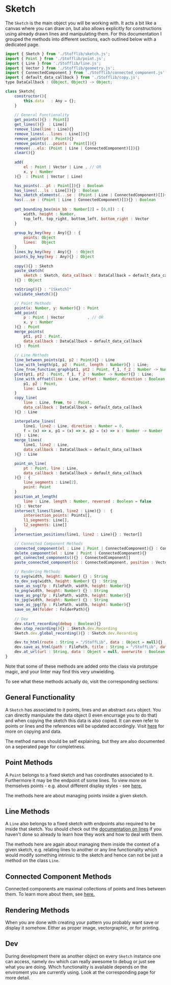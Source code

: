 # Sketch

The `Sketch` is the main object you will be working with. It acts a bit like a canvas where you can draw on, but also allows explicitly for constructions using already drawn lines and manipulating them. For this documentation I grouped the methods into different sections, each outlined below with a dedicated page.

```js
import { Sketch } from './Stofflib/sketch.js';
import { Point } from './Stofflib/point.js';
import { Line } from './Stofflib/line.js';
import { Vector } from './Stofflib/geometry.js';
import { ConnectedComponent } from './Stofflib/connected_component.js';
import { default_data_callback } from './Stofflib/copy.js';
type DataCallback : (Object, Object) -> Object;

class Sketch{
    constructor(){
        this.data   : Any = {};
    }
    
    // General Functionality
    get_points(){} : Point[]
    get_lines(){}  : Line[]
    remove_line(line : Line){}
    remove_lines(...lines : Line[]){}
    remove_point(pt : Point){}
    remove_points(...points : Point[]){}
    remove(...els: (Point | Line | ConnectedComponent)[]){}
    clear(){}
    
    add(
        el : Point | Vector | Line , // OR
        x, y : Number 
    ){}  : (Point | Vector | Line)

    has_points(...pt : Point[]){} : Boolean
    has_lines(...ls : Line[]){} : Boolean
    has_sketch_elements(...se : (Point | Line | ConnectedComponent)[]){} : Boolean
    has(...se : (Point | Line | ConnectedComponent)[]){} : Boolean
    
    get_bounding_box(min_bb : Number[2] = [0,0]) : {
        width, height : Number,
        top_left, top_right, bottom_left, bottom_right : Vector
    }
    
    group_by_key(key : Any){} : {
        points: Object
        lines:  Object
    }
    lines_by_key(key : Any){}  : Object
    points_by_key(key : Any){} : Object
    
    copy(){} : Sketch
    paste_sketch(
        sketch : Sketch, data_callback : DataCallback = default_data_callback, position : Vector = null
    ){} : Object

    toString(){} : "[Sketch]"
    validate_sketch(){}

    // Point Methods
    point(x: Number, y: Number){} : Point
    add_point(
        p : Point | Vector          , // OR
        x, y : Number 
    ){} : Point
    merge_points(
        pt1, pt2 : Point,
        data_callback : DataCallback = default_data_callback
    ){} : Point
    
    // Line Methods
    line_between_points(p1, p2 : Point){} : Line
    line_with_length(p1, p2 : Point, length : Number){} : Line;
    line_from_function_graph(pt1, pt2 : Point, f_1, f_2 : Number -> Number){} : Line;
    plot(pt1, pt2 : Point, f_1, f_2 : Number -> Number){} : Line;
    line_with_offset(line : Line, offset : Number, direction : Boolean = false){} : {
        p1, p2 : Point,
        line: Line
    }
    copy_line(
        line : Line, from, to : Point,
        data_callback : DataCallback = default_data_callback
    ){} : Line

    interpolate_lines(
        line1, line2 : Line, direction : Number = 0, 
        f = (x) => x, p1 = (x) => x, p2 = (x) => x : Number -> Number
    ){} : Line;
    merge_lines(
        line1, line2 : Line, 
        data_callback : DataCallback = default_data_callback
    ){} : Line

    point_on_line(
        pt : Point, line : Line, 
        data_callback : DataCallback = default_data_callback
    ){} : {
        line_segments : Line[2],
        point: Point
    }
    position_at_length(
        line : Line, length : Number, reversed : Boolean = false
    ){} : Vector
    intersect_lines(line1, line2 : Line){} :  {
        intersection_points: Points[],
        l1_segments: Line[],
        l2_segments: Line[]
    }
    intersection_positions(line1, line2 : Line){} : Vector[]

    // Connected Component Methods
    connected_component(el : Line | Point | ConnectedComponent){} : ConnectedComponent
    delete_component(el : Line | Point | ConnectedComponent){}
    get_connected_components(){} : ConnectedComponent[]
    paste_connected_component(cc : ConnectedComponent, position : Vector){} : ConnectedComponent

    // Rendering Methods
    to_svg(width, height: Number) {} : String
    to_dev_svg(width, height: Number) {} : String
    save_as_svg(fp : FilePath, width, height: Number){}
    to_png(width, height: Number) {} : String
    save_as_png(fp : FilePath, width, height: Number){}
    to_jpg(width, height: Number) {} : String
    save_as_jpg(fp : FilePath, width, height: Number){}
    save_on_A4(folder : FolderPath){}
    
    // Dev
    dev.start_recording(debug : Boolean){}
    dev.stop_recording(){} : Sketch.dev.Recording
    Sketch.dev.global_recording(){} : Sketch.dev.Recording

    dev.to_html(route : String = "/StoffLib", data : Object = null){} : String
    dev.save_as_html(path : FilePath, title : String = "/StoffLib", data : Object = null){}
    dev.at_url(url : String, data : Object = null, overwrite : Boolean = false){}
}
```

Note that some of these methods are added onto the class via prototype magic, and your linter may find this very unwielding.

To see what these methods actually do, visit the corresponding sections:

## General Functionality
A `Sketch` has associated to it points, lines and an abstract `data` object. You can directly manipulate the data object (I even encurrage you to do that) and when copying the sketch this data is also copied. It can even refer to points or lines and the references will be updated accordingly. Visit [here](#) for more on copying and data.

The method names should be self explaining, but they are also documented on a seperated page for completness.

## Point Methods
A `Point` belongs to a fixed sketch and has coordinates associated to it. Furthermore it may be the endpoint of some lines. To view more on themselves points - e.g. about different display styles - see [here.](#)

The methods here are about managing points inside a given sketch.

## Line Methods
A `Line` also belongs to a fixed sketch with endpoints also required to be inside that sketch. You should check out the [documentation on lines](#) if you haven't done so already to learn how they work and how to deal with them.

The methods here are again about managing them inside the context of a given sketch, e.g. relating lines to another or any line functionality which would modify something intrinsic to the sketch and hence can not be just a method on the class `Line`.

## Connected Component Methods
Connected components are maximal collections of points and lines between them. To learn more about them, see [here.](#)

## Rendering Methods
When you are done with creating your pattern you probably want save or display it somehow. Either as proper image, vectorgraphic, or for printing.

## Dev
During development there as another object on every `Sketch` instance one can access, namely `dev` which can really awesome to debug or just see what you are doing.
Which functionality is available depends on the enviroment you are currently using. Look at the corresponding page for more detail.